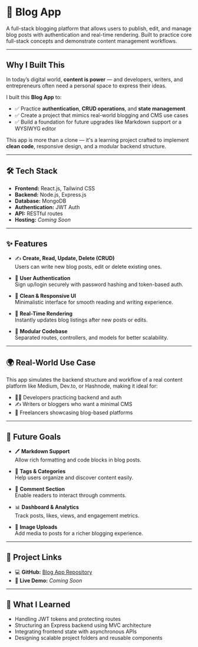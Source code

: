 # 📝 Blog App

A full-stack blogging platform that allows users to publish, edit, and manage blog posts with authentication and real-time rendering. Built to practice core full-stack concepts and demonstrate content management workflows.

---

##  Why I Built This

In today’s digital world, **content is power** — and developers, writers, and entrepreneurs often need a personal space to express their ideas.

I built this **Blog App** to:

- ✅ Practice **authentication**, **CRUD operations**, and **state management**
- ✅ Create a project that mimics real-world blogging and CMS use cases
- ✅ Build a foundation for future upgrades like Markdown support or a WYSIWYG editor

This app is more than a clone — it's a learning project crafted to implement **clean code**, responsive design, and a modular backend structure.

---

## 🛠 Tech Stack

- **Frontend:** React.js, Tailwind CSS  
- **Backend:** Node.js, Express.js  
- **Database:** MongoDB  
- **Authentication:** JWT Auth  
- **API:** RESTful routes  
- **Hosting:** _Coming Soon_

---

## ✨ Features

- ✍️ **Create, Read, Update, Delete (CRUD)**  
  Users can write new blog posts, edit or delete existing ones.

- 🔐 **User Authentication**  
  Sign up/login securely with password hashing and token-based auth.

- 🎨 **Clean & Responsive UI**  
  Minimalistic interface for smooth reading and writing experience.

- 🚀 **Real-Time Rendering**  
  Instantly updates blog listings after new posts or edits.

- 📂 **Modular Codebase**  
  Separated routes, controllers, and models for better scalability.

---

## 🌍 Real-World Use Case

This app simulates the backend structure and workflow of a real content platform like Medium, Dev.to, or Hashnode, making it ideal for:

- 🧑‍💻 Developers practicing backend and auth  
- ✍️ Writers or bloggers who want a minimal CMS  
- 🚀 Freelancers showcasing blog-based platforms

---

## 🌱 Future Goals

- 🖊️ **Markdown Support**  
  Allow rich formatting and code blocks in blog posts.

- 🧾 **Tags & Categories**  
  Help users organize and discover content easily.

- 💬 **Comment Section**  
  Enable readers to interact through comments.

- 📊 **Dashboard & Analytics**  
  Track posts, likes, views, and engagement metrics.

- 📸 **Image Uploads**  
  Add media to posts for a richer blogging experience.

---

## 📂 Project Links

- 💻 **GitHub:** [Blog App Repository](https://github.com/satyam0777/Blog-App-Project)  
- 🔗 **Live Demo:** _Coming Soon_

---

## 🧠 What I Learned

- Handling JWT tokens and protecting routes  
- Structuring an Express backend using MVC architecture  
- Integrating frontend state with asynchronous APIs  
- Designing scalable project folders and reusable components

